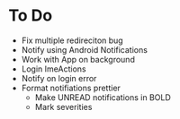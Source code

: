 # To Do

- Fix multiple redireciton bug
- Notify using Android Notifications
- Work with App on background
- Login ImeActions
- Notify on login error
- Format notifiations prettier
  - Make UNREAD notifications in BOLD
  - Mark severities